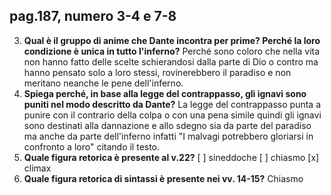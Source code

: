 ## pag.187, numero 3-4 e 7-8

3. **Qual è il gruppo di anime che Dante incontra per prime? Perché la loro condizione è unica in tutto l'inferno?**
    Perché sono coloro che nella vita non hanno fatto delle scelte schierandosi dalla parte di Dio o contro ma hanno pensato solo a loro stessi, rovinerebbero il paradiso e non meritano neanche le pene dell'inferno.
4. **Spiega perché, in base alla legge del contrappasso, gli ignavi sono puniti nel modo descritto da Dante?**
    La legge del contrappasso punta a punire con il contrario della colpa o con una pena simile quindi gli ignavi sono destinati alla dannazione e allo sdegno sia da parte del paradiso ma anche da parte dell'inferno infatti "I malvagi potrebbero gloriarsi in confronto a loro" citando il testo.
5. **Quale figura retorica è presente al v.22?**
    [ ] sineddoche
    [ ] chiasmo
    [x] climax
6. **Quale figura retorica di sintassi è presente nei vv. 14-15?**
    Chiasmo
